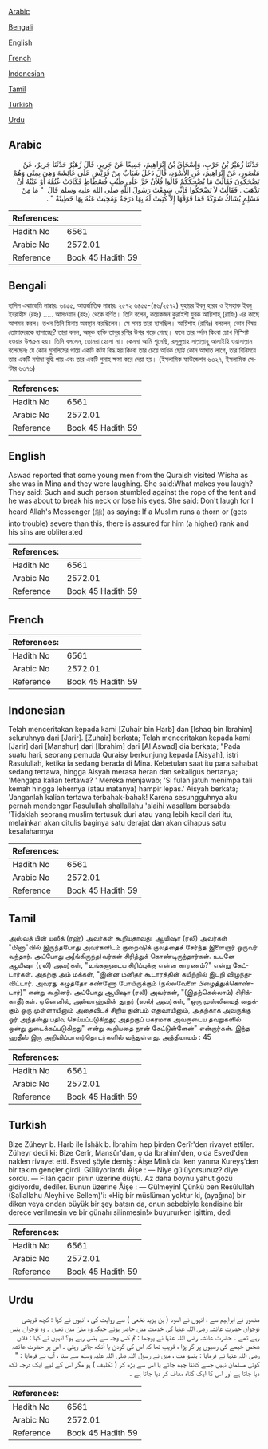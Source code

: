 [Arabic](#arabic)

[Bengali](#bengali)

[English](#english)

[French](#french)

[Indonesian](#indonesian)

[Tamil](#tamil)

[Turkish](#turkish)

[Urdu](#urdu)

## Arabic


<div dir="rtl" lang="ar" style={{fontSize:'larger',backgroundColor:'#f8f9fa',padding:20}}>
حَدَّثَنَا زُهَيْرُ بْنُ حَرْبٍ، وَإِسْحَاقُ بْنُ إِبْرَاهِيمَ، جَمِيعًا عَنْ جَرِيرٍ، قَالَ زُهَيْرٌ حَدَّثَنَا جَرِيرٌ، عَنْ مَنْصُورٍ، عَنْ إِبْرَاهِيمَ، عَنِ الأَسْوَدِ، قَالَ دَخَلَ شَبَابٌ مِنْ قُرَيْشٍ عَلَى عَائِشَةَ وَهِيَ بِمِنًى وَهُمْ يَضْحَكُونَ فَقَالَتْ مَا يُضْحِكُكُمْ قَالُوا فُلاَنٌ خَرَّ عَلَى طُنُبِ فُسْطَاطٍ فَكَادَتْ عُنُقُهُ أَوْ عَيْنُهُ أَنْ تَذْهَبَ ‏.‏ فَقَالَتْ لاَ تَضْحَكُوا فَإِنِّي سَمِعْتُ رَسُولَ اللَّهِ صلى الله عليه وسلم قَالَ ‏ "‏ مَا مِنْ مُسْلِمٍ يُشَاكُ شَوْكَةً فَمَا فَوْقَهَا إِلاَّ كُتِبَتْ لَهُ بِهَا دَرَجَةٌ وَمُحِيَتْ عَنْهُ بِهَا خَطِيئَةٌ ‏"‏ ‏.‏
</div>
<div style={{backgroundColor:'#f8f9fa',padding:20, marginBottom: 10}}><table> <thead> <tr> <th>References:</th> <th></th> </tr> </thead> <tbody><tr><td>Hadith No</td><td>6561</td></tr><tr><td>Arabic No</td><td>2572.01</td></tr><tr><td>Reference</td><td>Book 45 Hadith 59</td></tr></tbody></table></div>

## Bengali


<div dir="ltr" lang="bn" style={{fontSize:'larger',backgroundColor:'#f8f9fa',padding:20}}>
হাদিস একাডেমি নাম্বারঃ ৬৪৫৫, আন্তর্জাতিক নাম্বারঃ ২৫৭২ ৬৪৫৫-(৪৬/২৫৭২) যুহায়র ইবনু হারব ও ইসহাক ইবনু ইবরাহীম (রহঃ) ..... আসওয়াদ (রহঃ) থেকে বর্ণিত। তিনি বলেন, কয়েকজন কুরাইশী যুবক আয়িশাহ্ (রাযিঃ) এর কাছে আগমন করল। তখন তিনি মিনায় অবস্থান করছিলেন। সে সময় তারা হাসছিল। আয়িশাহ (রাযিঃ) বললেন, কোন বিষয় তোমাদেরকে হাসাচ্ছে? তারা বলল, অমুক ব্যক্তি তাবুর রশির উপর পড়ে গেছে। ফলে তার গর্দান কিংবা চোখ নিস্পিষ্ট হওয়ার উপক্রম হয়। তিনি বললেন, তোমরা হেসো না। কেননা আমি শুনেছি, রসূলুল্লাহ সাল্লাল্লাহু আলাইহি ওয়াসাল্লাম বলেছেনঃ যে কোন মুসলিমের গায়ে একটি কাটা বিদ্ধ হয় কিংবা তার চেয়ে অধিক ছোট্ট কোন আঘাত লাগে, তার বিনিময়ে তার একটি মর্যাদা বৃদ্ধি পায় এবং তার একটি গুনাহ ক্ষমা করে দেয়া হয়। (ইসলামিক ফাউন্ডেশন ৬৩২৭, ইসলামিক সেন্টার ৬৩৭৬)
</div>
<div style={{backgroundColor:'#f8f9fa',padding:20, marginBottom: 10}}><table> <thead> <tr> <th>References:</th> <th></th> </tr> </thead> <tbody><tr><td>Hadith No</td><td>6561</td></tr><tr><td>Arabic No</td><td>2572.01</td></tr><tr><td>Reference</td><td>Book 45 Hadith 59</td></tr></tbody></table></div>

## English


<div dir="ltr" lang="en" style={{fontSize:'larger',backgroundColor:'#f8f9fa',padding:20}}>
Aswad reported that some young men from the Quraish visited 'A'isha as she was in Mina and they were laughing. She said:What makes you laugh? They said: Such and such person stumbled against the rope of the tent and he was about to break his neck or lose his eyes. She said: Don't laugh for I heard Allah's Messenger (ﷺ) as saying: If a Muslim runs a thorn or (gets into trouble) severe than this, there is assured for him (a higher) rank and his sins are obliterated
</div>
<div style={{backgroundColor:'#f8f9fa',padding:20, marginBottom: 10}}><table> <thead> <tr> <th>References:</th> <th></th> </tr> </thead> <tbody><tr><td>Hadith No</td><td>6561</td></tr><tr><td>Arabic No</td><td>2572.01</td></tr><tr><td>Reference</td><td>Book 45 Hadith 59</td></tr></tbody></table></div>

## French


<div dir="ltr" lang="fr" style={{fontSize:'larger',backgroundColor:'#f8f9fa',padding:20}}>

</div>
<div style={{backgroundColor:'#f8f9fa',padding:20, marginBottom: 10}}><table> <thead> <tr> <th>References:</th> <th></th> </tr> </thead> <tbody><tr><td>Hadith No</td><td>6561</td></tr><tr><td>Arabic No</td><td>2572.01</td></tr><tr><td>Reference</td><td>Book 45 Hadith 59</td></tr></tbody></table></div>

## Indonesian


<div dir="ltr" lang="id" style={{fontSize:'larger',backgroundColor:'#f8f9fa',padding:20}}>
Telah menceritakan kepada kami [Zuhair bin Harb] dan [Ishaq bin Ibrahim] seluruhnya dari [Jarir]. [Zuhair] berkata; Telah menceritakan kepada kami [Jarir] dari [Manshur] dari [Ibrahim] dari [Al Aswad] dia berkata; "Pada suatu hari, seorang pemuda Quraisy berkunjung kepada [Aisyah], istri Rasulullah, ketika ia sedang berada di Mina. Kebetulan saat itu para sahabat sedang tertawa, hingga Aisyah merasa heran dan sekaligus bertanya; 'Mengapa kalian tertawa? ' Mereka menjawab; 'Si fulan jatuh menimpa tali kemah hingga Iehernya (atau matanya) hampir lepas.' Aisyah berkata; 'Janganlah kalian tertawa terbahak-bahak! Karena sesungguhnya aku pernah mendengar Rasulullah shallallahu 'alaihi wasallam bersabda: 'Tidaklah seorang muslim tertusuk duri atau yang Iebih kecil dari itu, melainkan akan ditulis baginya satu derajat dan akan dihapus satu kesalahannya
</div>
<div style={{backgroundColor:'#f8f9fa',padding:20, marginBottom: 10}}><table> <thead> <tr> <th>References:</th> <th></th> </tr> </thead> <tbody><tr><td>Hadith No</td><td>6561</td></tr><tr><td>Arabic No</td><td>2572.01</td></tr><tr><td>Reference</td><td>Book 45 Hadith 59</td></tr></tbody></table></div>

## Tamil


<div dir="ltr" lang="ta" style={{fontSize:'larger',backgroundColor:'#f8f9fa',padding:20}}>
அஸ்வத் பின் யஸீத் (ரஹ்) அவர்கள் கூறியதாவது: ஆயிஷா (ரலி) அவர்கள் "மினா"வில் இருந்தபோது அவர்களிடம் குறைஷிக் குலத்தைச் சேர்ந்த இளைஞர் ஒருவர் வந்தார். அப்போது அ(ங்கிருந்த)வர்கள் சிரித்துக் கொண்டிருந்தார்கள். உடனே ஆயிஷா (ரலி) அவர்கள், "உங்களுடைய சிரிப்புக்கு என்ன காரணம்?" என்று கேட்டார்கள். அதற்கு அம் மக்கள், "இன்ன மனிதர் கூடாரத்தின் கயிற்றில் இடறி விழுந்துவிட்டார். அவரது கழுத்தோ கண்ணோ போயிருக்கும் (நல்லவேளை பிழைத்துக்கொண்டார்)" என்று கூறினர். அப்போது ஆயிஷா (ரலி) அவர்கள், "(இதற்கெல்லாம்) சிரிக்காதீர்கள். ஏனெனில், அல்லாஹ்வின் தூதர் (ஸல்) அவர்கள், "ஒரு முஸ்லிமைத் தைக்கும் ஒரு முள்ளாயினும் அதைவிடச் சிறிய துன்பம் எதுவாயினும், அதற்காக அவருக்கு ஓர் அந்தஸ்து பதிவு செய்யப்படுகிறது; அதற்குப் பகரமாக அவருடைய தவறுகளில் ஒன்று துடைக்கப்படுகிறது" என்று கூறியதை நான் கேட்டுள்ளேன்" என்றார்கள். இந்த ஹதீஸ் இரு அறிவிப்பாளர்தொடர்களில் வந்துள்ளது. அத்தியாயம் : 45
</div>
<div style={{backgroundColor:'#f8f9fa',padding:20, marginBottom: 10}}><table> <thead> <tr> <th>References:</th> <th></th> </tr> </thead> <tbody><tr><td>Hadith No</td><td>6561</td></tr><tr><td>Arabic No</td><td>2572.01</td></tr><tr><td>Reference</td><td>Book 45 Hadith 59</td></tr></tbody></table></div>

## Turkish


<div dir="ltr" lang="tr" style={{fontSize:'larger',backgroundColor:'#f8f9fa',padding:20}}>
Bize Züheyr b. Harb ile İshâk b. İbrahim hep birden Cerîr'den rivayet ettiler. Züheyr dedi ki: Bize Cerîr, Mansûr'dan, o da İbrahim'den, o da Esved'den naklen rivayet etti. Esved şöyle demiş : Âişe Minâ'da iken yanına Kureyş'den bir takım gençler girdi. Gülüyorlardı. Âişe : — Niye gülüyorsunuz? diye sordu. — Filân çadır ipinin üzerine düştü. Az daha boynu yahut gözü gidiyordu, dediler. Bunun üzerine Âişe : — Gülmeyin! Çünkü ben Resûlullah (Sallallahu Aleyhi ve Sellem)'i: «Hiç bir müslüman yoktur ki, (ayağına) bir diken veya ondan büyük bir şey batsın da, onun sebebiyle kendisine bir derece verilmesin ve bir günahı silinmesin!» buyururken işittim, dedi
</div>
<div style={{backgroundColor:'#f8f9fa',padding:20, marginBottom: 10}}><table> <thead> <tr> <th>References:</th> <th></th> </tr> </thead> <tbody><tr><td>Hadith No</td><td>6561</td></tr><tr><td>Arabic No</td><td>2572.01</td></tr><tr><td>Reference</td><td>Book 45 Hadith 59</td></tr></tbody></table></div>

## Urdu


<div dir="rtl" lang="ur" style={{fontSize:'larger',backgroundColor:'#f8f9fa',padding:20}}>
منصور نے ابراہیم سے ، انہوں نے اسود ( بن یزید نخعی ) سے روایت کی ، انہوں نے کہا : کچھ قریشی نوجوان حضرت عائشہ رضی اللہ عنہا کی خدمت میں حاضر ہوئے جبکہ وہ منیٰ میں تھیں ۔ وہ نوجوان ہنس رہے تھے ۔ حضرت عائشہ رضی اللہ عنہا نے پوچھا : تم کس وجہ سے ہنس رہے ہو؟ انہوں نے کہا : فلاں شخص خیمے کی رسیوں پر گر پڑا ، قریب تھا کہ اس کی گردن یا آنکھ جاتی رہتی ۔ اس پر حضرت عائشہ رضی اللہ عنہا نے فرمایا : ہنسو مت ، میں نے رسول اللہ صلی اللہ علیہ وسلم سے سنا ، آپ نے فرمایا : " کوئی مسلمان نہیں جسے کانٹا چبھ جائے یا اس سے بڑھ کر ( تکلیف ) ہو مگر اس کے لیے ایک درجہ لکھ دیا جاتا ہے اور اس کا ایک گناہ معاف کر دیا جاتا ہے ۔
</div>
<div style={{backgroundColor:'#f8f9fa',padding:20, marginBottom: 10}}><table> <thead> <tr> <th>References:</th> <th></th> </tr> </thead> <tbody><tr><td>Hadith No</td><td>6561</td></tr><tr><td>Arabic No</td><td>2572.01</td></tr><tr><td>Reference</td><td>Book 45 Hadith 59</td></tr></tbody></table></div>